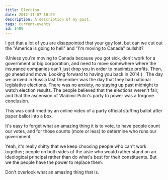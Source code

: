 ```yaml
---
title: Election 
date: 2012-11-07 10:29
description: A description of my post.
tags: current-events
id: 1489
---
```

I get that a lot of you are disappointed that your guy lost, but can we cut out the "America is going to hell" and "I'm moving to Canada" bullshit?

(Unless you're moving to Canada because you got sick, don't work for a government or big corporation, and need to move somewhere where the insurance companies can't just drop you in order to maximize profits.  Then, go ahead and move.  Looking forward to having you back in 2014.)
<span class="spanEndPreview">&nbsp;</span>
The day we arrived in Russia last December was the day that they had national legislative elections.  There was no anxiety, no staying up past midnight to watch election results.  The people believed that the elections weren't fair, and that the ascension of Vladimir Putin's party to power was a forgone conclusion.

This was confirmed by an online video of a party official stuffing ballot after paper ballot into a box.

It's easy to forget what an amazing thing it is to vote, to have people count our votes, and for those counts (more or less) to determine who runs our government.  

Yeah, it's really shitty that we keep choosing people who can't work together; people on both sides of the aisle who would rather stand on an ideological principal rather than do what's best for their constituents.  But we the people have the power to replace them.

Don't overlook what an amazing thing that is.